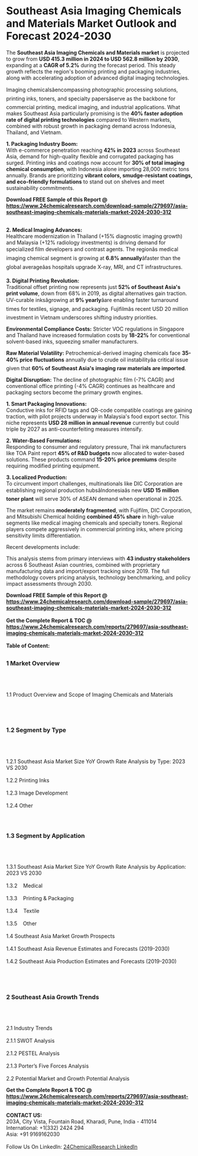 <h1>Southeast Asia Imaging Chemicals and Materials Market Outlook and Forecast 2024-2030</h1><p>The <strong>Southeast Asia Imaging Chemicals and Materials market</strong> is projected to grow from <strong>USD 415.3 million in 2024 to USD 562.8 million by 2030</strong>, expanding at a <strong>CAGR of 5.2%</strong> during the forecast period. This steady growth reflects the region's booming printing and packaging industries, along with accelerating adoption of advanced digital imaging technologies.</p><p>Imaging chemicalsâencompassing photographic processing solutions, printing inks, toners, and specialty papersâserve as the backbone for commercial printing, medical imaging, and industrial applications. What makes Southeast Asia particularly promising is the <strong>40% faster adoption rate of digital printing technologies</strong> compared to Western markets, combined with robust growth in packaging demand across Indonesia, Thailand, and Vietnam.</p><p><strong>1. Packaging Industry Boom:</strong><br>
With e-commerce penetration reaching <strong>42% in 2023</strong> across Southeast Asia, demand for high-quality flexible and corrugated packaging has surged. Printing inks and coatings now account for <strong>30% of total imaging chemical consumption</strong>, with Indonesia alone importing 28,000 metric tons annually. Brands are prioritizing <strong>vibrant colors, smudge-resistant coatings, and eco-friendly formulations</strong> to stand out on shelves and meet sustainability commitments.</p><div><b>Download FREE Sample of this Report @ 
            <a href="https://www.24chemicalresearch.com/download-sample/279697/asia-southeast-imaging-chemicals-materials-market-2024-2030-312">
            https://www.24chemicalresearch.com/download-sample/279697/asia-southeast-imaging-chemicals-materials-market-2024-2030-312</a></b></div><br><p><strong>2. Medical Imaging Advances:</strong><br>
Healthcare modernization in Thailand (+15% diagnostic imaging growth) and Malaysia (+12% radiology investments) is driving demand for specialized film developers and contrast agents. The regionâs medical imaging chemical segment is growing at <strong>6.8% annually</strong>âfaster than the global averageâas hospitals upgrade X-ray, MRI, and CT infrastructures.</p><p><strong>3. Digital Printing Revolution:</strong><br>
Traditional offset printing now represents just <strong>52% of Southeast Asia's print volume</strong>, down from 68% in 2019, as digital alternatives gain traction. UV-curable inksâgrowing at <strong>9% yearly</strong>âare enabling faster turnaround times for textiles, signage, and packaging. Fujifilmâs recent USD 20 million investment in Vietnam underscores shifting industry priorities.</p><p><strong>Environmental Compliance Costs:</strong> Stricter VOC regulations in Singapore and Thailand have increased formulation costs by <strong>18-22%</strong> for conventional solvent-based inks, squeezing smaller manufacturers.</p><p><strong>Raw Material Volatility:</strong> Petrochemical-derived imaging chemicals face <strong>35-40% price fluctuations</strong> annually due to crude oil instabilityâa critical issue given that <strong>60% of Southeast Asia's imaging raw materials are imported</strong>.</p><p><strong>Digital Disruption:</strong> The decline of photographic film (-7% CAGR) and conventional office printing (-4% CAGR) continues as healthcare and packaging sectors become the primary growth engines.</p><p><strong>1. Smart Packaging Innovations:</strong><br>
Conductive inks for RFID tags and QR-code compatible coatings are gaining traction, with pilot projects underway in Malaysia's food export sector. This niche represents <strong>USD 28 million in annual revenue</strong> currently but could triple by 2027 as anti-counterfeiting measures intensify.</p><p><strong>2. Water-Based Formulations:</strong><br>
Responding to consumer and regulatory pressure, Thai ink manufacturers like TOA Paint report <strong>45% of R&amp;D budgets</strong> now allocated to water-based solutions. These products command <strong>15-20% price premiums</strong> despite requiring modified printing equipment.</p><p><strong>3. Localized Production:</strong><br>
To circumvent import challenges, multinationals like DIC Corporation are establishing regional production hubsâIndonesiaâs new <strong>USD 15 million toner plant</strong> will serve 30% of ASEAN demand when operational in 2025.</p><p>The market remains <strong>moderately fragmented</strong>, with Fujifilm, DIC Corporation, and Mitsubishi Chemical holding <strong>combined 45% share</strong> in high-value segments like medical imaging chemicals and specialty toners. Regional players compete aggressively in commercial printing inks, where pricing sensitivity limits differentiation.</p><p>Recent developments include:</p><p>This analysis stems from primary interviews with <strong>43 industry stakeholders</strong> across 6 Southeast Asian countries, combined with proprietary manufacturing data and import/export tracking since 2019. The full methodology covers pricing analysis, technology benchmarking, and policy impact assessments through 2030.</p><div><b>Download FREE Sample of this Report @ 
            <a href="https://www.24chemicalresearch.com/download-sample/279697/asia-southeast-imaging-chemicals-materials-market-2024-2030-312">
            https://www.24chemicalresearch.com/download-sample/279697/asia-southeast-imaging-chemicals-materials-market-2024-2030-312</a></b></div><br><div><b>Get the Complete Report & TOC @ 
            <a href="https://www.24chemicalresearch.com/reports/279697/asia-southeast-imaging-chemicals-materials-market-2024-2030-312">
            https://www.24chemicalresearch.com/reports/279697/asia-southeast-imaging-chemicals-materials-market-2024-2030-312</a></b></div><br>
            <b>Table of Content:</b><p><h2><span style="font-size:16px"><strong>1 Market Overview&nbsp;&nbsp; &nbsp;</strong></span></h2><br />
<br />
<p>1.1 Product Overview and Scope of Imaging Chemicals and Materials&nbsp;</p><br />
<br />
<h2><strong><span style="font-size:16px">1.2 Segment by Type&nbsp;&nbsp; &nbsp;</span></strong></h2><br />
<br />
<p>1.2.1 Southeast Asia Market Size YoY Growth Rate Analysis by Type: 2023 VS 2030&nbsp;&nbsp; &nbsp;<br /><br />
1.2.2 Printing Inks&nbsp;&nbsp; &nbsp;<br /><br />
1.2.3 Image Development<br /><br />
1.2.4 Other<br /><br />
<br />
<h2><span style="font-size:16px"><strong>1.3 Segment by Application&nbsp;&nbsp;</strong></span></h2><br />
<br />
<p>1.3.1 Southeast Asia Market Size YoY Growth Rate Analysis by Application: 2023 VS 2030&nbsp;&nbsp; &nbsp;<br /><br />
1.3.2&nbsp;&nbsp; &nbsp;Medical<br /><br />
1.3.3&nbsp;&nbsp; &nbsp;Printing & Packaging<br /><br />
1.3.4&nbsp;&nbsp; &nbsp;Textile<br /><br />
1.3.5&nbsp;&nbsp; &nbsp;Other<br /><br />
1.4 Southeast Asia Market Growth Prospects&nbsp;&nbsp; &nbsp;<br /><br />
1.4.1 Southeast Asia Revenue Estimates and Forecasts (2019-2030)&nbsp;&nbsp; &nbsp;<br /><br />
1.4.2 Southeast Asia Production Estimates and Forecasts (2019-2030)&nbsp;&nbsp;</p><br />
<br />
<h2><span style="font-size:16px"><strong>2 Southeast Asia Growth Trends&nbsp;&nbsp; &nbsp;</strong></span></h2><br />
<br />
<p>2.1 Industry Trends&nbsp;&nbsp; &nbsp;<br /><br />
2.1.1 SWOT Analysis&nbsp;&nbsp; &nbsp;<br /><br />
2.1.2 PESTEL Analysis&nbsp;&nbsp; &nbsp;<br /><br />
2.1.3 Porter&rsquo;s Five Forces Analysis&nbsp;&nbsp; &nbsp;<br /><br />
2.2 Potential Market and Growth Potential Analysis&nbsp;&nbsp; &nbsp;</p></p><div><b>Get the Complete Report & TOC @ 
            <a href="https://www.24chemicalresearch.com/reports/279697/asia-southeast-imaging-chemicals-materials-market-2024-2030-312">
            https://www.24chemicalresearch.com/reports/279697/asia-southeast-imaging-chemicals-materials-market-2024-2030-312</a></b></div><br><b>CONTACT US:</b><br>
            203A, City Vista, Fountain Road, Kharadi, Pune, India - 411014<br>
            International: +1(332) 2424 294<br>
            Asia: +91 9169162030 <br><br>
            Follow Us On LinkedIn: <a href="https://www.linkedin.com/company/24chemicalresearch/">24ChemicalResearch LinkedIn</a>